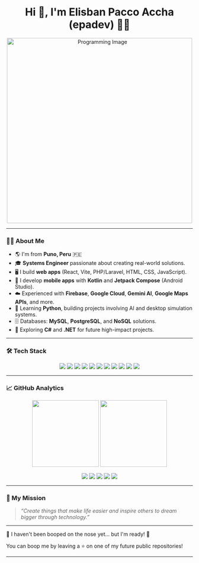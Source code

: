 <!-- Banner de bienvenida -->
<h1 align="center">Hi 👋, I'm Elisban Pacco Accha (epadev) 👨‍💻</h1>

<!-- Imagen representativa -->
<p align="center">
  <img src="https://cdn.dribbble.com/users/1162077/screenshots/3848914/programmer.png" alt="Programming Image" width="500" />
</p>

---

### 🧑‍💻 About Me
- 🌎 I'm from **Puno, Peru** 🇵🇪
- 🎓 **Systems Engineer** passionate about creating real-world solutions.
- 🖥️ I build **web apps** (React, Vite, PHP/Laravel, HTML, CSS, JavaScript).
- 📱 I develop **mobile apps** with **Kotlin** and **Jetpack Compose** (Android Studio).
- ☁️ Experienced with **Firebase**, **Google Cloud**, **Gemini AI**, **Google Maps APIs**, and more.
- 🐍 Learning **Python**, building projects involving AI and desktop simulation systems.
- 🗄️ Databases: **MySQL**, **PostgreSQL**, and **NoSQL** solutions.
- 🚀 Exploring **C#** and **.NET** for future high-impact projects.

---

### 🛠️ Tech Stack
<p align="center">
  <img src="https://img.shields.io/badge/Kotlin-0095D5?style=for-the-badge&logo=kotlin&logoColor=white" />
  <img src="https://img.shields.io/badge/Android-3DDC84?style=for-the-badge&logo=android&logoColor=white" />
  <img src="https://img.shields.io/badge/React-20232A?style=for-the-badge&logo=react&logoColor=61DAFB" />
  <img src="https://img.shields.io/badge/Vite-646CFF?style=for-the-badge&logo=vite&logoColor=white" />
  <img src="https://img.shields.io/badge/PHP-777BB4?style=for-the-badge&logo=php&logoColor=white" />
  <img src="https://img.shields.io/badge/Laravel-FF2D20?style=for-the-badge&logo=laravel&logoColor=white" />
  <img src="https://img.shields.io/badge/Firebase-FFCA28?style=for-the-badge&logo=firebase&logoColor=black" />
  <img src="https://img.shields.io/badge/Google_Cloud-4285F4?style=for-the-badge&logo=googlecloud&logoColor=white" />
  <img src="https://img.shields.io/badge/MySQL-00758F?style=for-the-badge&logo=mysql&logoColor=white" />
  <img src="https://img.shields.io/badge/Python-3776AB?style=for-the-badge&logo=python&logoColor=white" />
  <img src="https://img.shields.io/badge/C%2B%2B-00599C?style=for-the-badge&logo=c%2B%2B&logoColor=white" />
</p>

---

### 📈 GitHub Analytics
<p align="center">
  <img height="180em" src="https://github-readme-stats.vercel.app/api?username=epadev&show_icons=true&hide_border=true&theme=radical" />
  <img height="180em" src="https://github-readme-stats.vercel.app/api/top-langs/?username=epadev&layout=compact&hide_border=true&theme=radical" />
</p>

<p align="center">
  <img src="https://github-profile-summary-cards.vercel.app/api/cards/profile-details?username=epadev&theme=radical" />
  <img src="https://github-profile-summary-cards.vercel.app/api/cards/repos-per-language?username=epadev&theme=radical" />
  <img src="https://github-profile-summary-cards.vercel.app/api/cards/most-commit-language?username=epadev&theme=radical" />
  <img src="https://github-profile-summary-cards.vercel.app/api/cards/stats?username=epadev&theme=radical" />
  <img src="https://github-profile-summary-cards.vercel.app/api/cards/productive-time?username=epadev&theme=radical&utcOffset=8" />
</p>

---

### 🎯 My Mission
> _“Create things that make life easier and inspire others to dream bigger through technology.”_

---


🐣 I haven't been booped on the nose yet... but I'm ready! 🐣

You can boop me by leaving a ⭐ on one of my future public repositories!

---
